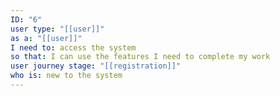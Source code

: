 ```yaml
---
ID: "6"
user type: "[[user]]"
as a: "[[user]]"
I need to: access the system
so that: I can use the features I need to complete my work
user journey stage: "[[registration]]"
who is: new to the system
---
```

